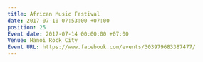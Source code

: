 ```yaml
---
title: African Music Festival
date: 2017-07-10 07:53:00 +07:00
position: 25
Event date: 2017-07-14 00:00:00 +07:00
Venue: Hanoi Rock City
Event URL: https://www.facebook.com/events/303979683387477/
---
```


